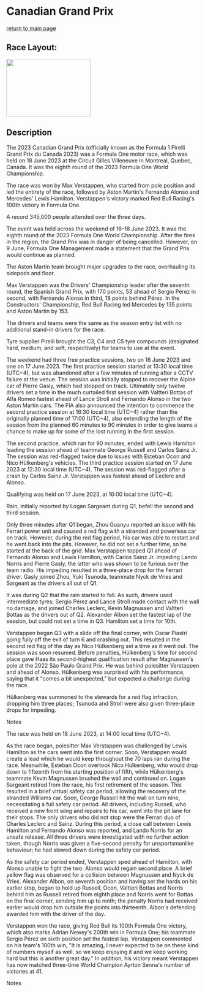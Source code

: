 # Canadian Grand Prix

[return to main page](./index.md)

## Race Layout: 

 <img class="mw-file-element" data-file-height="973" data-file-width="1430" decoding="async" height="150" src="//upload.wikimedia.org/wikipedia/commons/thumb/f/f9/%C3%8Ele_Notre-Dame_%28Circuit_Gilles_Villeneuve%29.svg/220px-%C3%8Ele_Notre-Dame_%28Circuit_Gilles_Villeneuve%29.svg.png" srcset="//upload.wikimedia.org/wikipedia/commons/thumb/f/f9/%C3%8Ele_Notre-Dame_%28Circuit_Gilles_Villeneuve%29.svg/330px-%C3%8Ele_Notre-Dame_%28Circuit_Gilles_Villeneuve%29.svg.png 1.5x, //upload.wikimedia.org/wikipedia/commons/thumb/f/f9/%C3%8Ele_Notre-Dame_%28Circuit_Gilles_Villeneuve%29.svg/440px-%C3%8Ele_Notre-Dame_%28Circuit_Gilles_Villeneuve%29.svg.png 2x" width="220"/>

## Description

 

The 2023 Canadian Grand Prix (officially known as the Formula 1 Pirelli Grand Prix du Canada 2023) was a Formula One motor race, which was held on 18 June 2023 at the Circuit Gilles Villeneuve in Montreal, Quebec, Canada. It was the eighth round of the 2023 Formula One World Championship. 

The race was won by Max Verstappen, who started from pole position and led the entirety of the race, followed by Aston Martin's Fernando Alonso and Mercedes' Lewis Hamilton. Verstappen's victory marked Red Bull Racing's 100th victory in Formula One. 

A record 345,000 people attended over the three days. 

The event was held across the weekend of 16–18 June 2023. It was the eighth round of the 2023 Formula One World Championship. After the fires in the region, the Grand Prix was in danger of being cancelled. However, on 9 June, Formula One Management made a statement that the Grand Prix would continue as planned. 

The Aston Martin team brought major upgrades to the race, overhauling its sidepods and floor. 

Max Verstappen was the Drivers' Championship leader after the seventh round, the Spanish Grand Prix, with 170 points, 53 ahead of Sergio Pérez in second, with Fernando Alonso in third, 18 points behind Pérez. In the Constructors' Championship, Red Bull Racing led Mercedes by 135 points and Aston Martin by 153. 

The drivers and teams were the same as the season entry list with no additional stand-in drivers for the race. 

Tyre supplier Pirelli brought the C3, C4 and C5 tyre compounds (designated hard, medium, and soft, respectively) for teams to use at the event. 

The weekend had three free practice sessions, two on 16 June 2023 and one on 17 June 2023. The first practice session started at 13:30 local time (UTC−4), but was abandoned after a few minutes of running after a CCTV failure at the venue. The session was initially stopped to recover the Alpine car of Pierre Gasly, which had stopped on track. Ultimately only twelve drivers set a time in the much curtailed first session with Valtteri Bottas of Alfa Romeo fastest ahead of Lance Stroll and Fernando Alonso in the two Aston Martin cars. The FIA also announced the intention to commence the second practice session at 16:30 local time (UTC−4) rather than the originally planned time of 17:00 (UTC−4), also extending the length of the session from the planned 60 minutes to 90 minutes in order to give teams a chance to make up for some of the lost running in the first session. 

The second practice, which ran for 90 minutes, ended with Lewis Hamilton leading the session ahead of teammate George Russell and Carlos Sainz Jr. The session was red-flagged twice due to issues with Esteban Ocon and Nico Hülkenberg's vehicles. The third practice session started on 17 June 2023 at 12:30 local time (UTC−4). The session was red-flagged after a crash by Carlos Sainz Jr. Verstappen was fastest ahead of Leclerc and Alonso. 

Qualifying was held on 17 June 2023, at 16:00 local time (UTC−4). 

Rain, initially reported by Logan Sargeant during Q1, befell the second and third session. 

Only three minutes after Q1 began, Zhou Guanyu reported an issue with his Ferrari power unit and caused a red flag with a stranded and powerless car on track. However, during the red flag period, his car was able to restart and he went back into the pits. However, he did not set a further time, so he started at the back of the grid. Max Verstappen topped Q1 ahead of Fernando Alonso and Lewis Hamilton, with Carlos Sainz Jr. impeding Lando Norris and Pierre Gasly, the latter who was shown to be furious over the team radio. His impeding resulted in a three-place drop for the Ferrari driver. Gasly joined Zhou, Yuki Tsunoda, teammate Nyck de Vries and Sargeant as the drivers all out of Q1. 

It was during Q2 that the rain started to fall. As such, drivers used intermediate tyres; Sergio Pérez and Lance Stroll made contact with the wall no damage, and joined Charles Leclerc, Kevin Magnussen and Valtteri Bottas as the drivers out of Q2. Alexander Albon set the fastest lap of the session, but could not set a time in Q3. Hamilton set a time for 10th. 

Verstappen began Q3 with a slide off the final corner, with Oscar Piastri going fully off the exit of turn 6 and crashing out. This resulted in the second red flag of the day as Nico Hülkenberg set a time as it went out. The session was soon resumed. Before penalties, Hülkenberg's time for second place gave Haas its second-highest qualification result after Magnussen's pole at the 2022 São Paulo Grand Prix. He was behind polesitter Verstappen and ahead of Alonso. Hülkenberg was surprised with his performance, saying that it "comes a bit unexpected," but expected a challenge during the race. 

Hülkenberg was summoned to the stewards for a red flag infraction, dropping him three places; Tsunoda and Stroll were also given three-place drops for impeding. 

Notes 

The race was held on 18 June 2023, at 14:00 local time (UTC−4). 

As the race began, polesitter Max Verstappen was challenged by Lewis Hamilton as the cars went into the first corner. Soon, Verstappen would create a lead which he would keep throughout the 70 laps ran during the race. Meanwhile, Esteban Ocon overtook Nico Hülkenberg, who would drop down to fifteenth from his starting position of fifth, while Hülkenberg's teammate Kevin Magnussen brushed the wall and continued on. Logan Sargeant retired from the race, his first retirement of the season. This resulted in a brief virtual safety car period, allowing the recovery of the stranded Williams car. Soon, George Russell hit the wall on turn nine, necessitating a full safety car period. All drivers, including Russell, who received a new front wing and repairs to his car, went into the pit lane for their stops. The only drivers who did not stop were the Ferrari duo of Charles Leclerc and Sainz. During this period, a close call between Lewis Hamilton and Fernando Alonso was reported, and Lando Norris for an unsafe release. All three drivers were investigated with no further action taken, though Norris was given a five-second penalty for unsportsmanlike behaviour; he had slowed down during the safety car period. 

As the safety car period ended, Verstappen sped ahead of Hamilton, with Alonso unable to fight the two. Alonso would regain second place. A brief yellow flag was observed for a collision between Magnussen and Nyck de Vries. Alexander Albon, on seventh position and having set the hards on his earlier stop, began to hold up Russell, Ocon, Valtteri Bottas and Norris behind him as Russell retired from eighth place and Norris went for Bottas on the final corner, sending him up to ninth; the penalty Norris had received earlier would drop him outside the points into thirteenth. Albon's defending awarded him with the driver of the day. 

Verstappen won the race, giving Red Bull its 100th Formula One victory, which also marks Adrian Newey's 200th win in Formula One; his teammate Sergio Pérez on sixth position set the fastest lap. Verstappen commented on his team's 100th win, "It is amazing, I never expected to be on these kind of numbers myself as well, so we keep enjoying it and we keep working hard but this is another great day." In addition, his victory meant Verstappen has now matched three-time World Champion Ayrton Senna's number of victories at 41. 

Notes 

 

 

